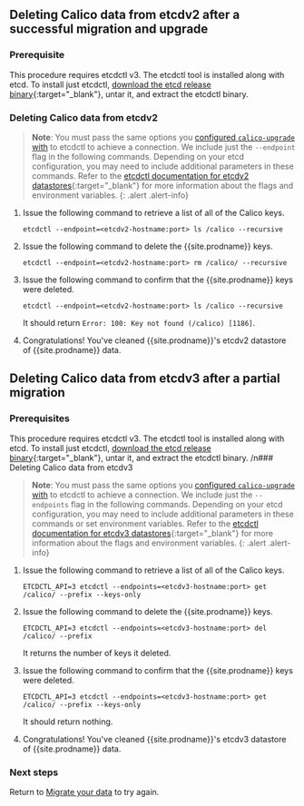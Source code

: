 ## Deleting Calico data from etcdv2 after a successful migration and upgrade

### Prerequisite

This procedure requires etcdctl v3. The etcdctl tool is installed along with etcd. To install just etcdctl, [download the etcd release binary](https://github.com/coreos/etcd/releases){:target="_blank"}, untar it, and extract the etcdctl binary.
  
### Deleting Calico data from etcdv2

> **Note**: You must pass the same options you 
> [configured `calico-upgrade` with](./setup#configuring-calico-upgrade-to-connect-to-the-etcdv2-datastore) 
> to etcdctl to achieve a connection. We include just the `--endpoint` flag in the
> following commands. Depending on your etcd configuration, you may need to include
> additional parameters in these commands. Refer to the 
> [etcdctl documentation for etcdv2 datastores](https://github.com/coreos/etcd/blob/master/etcdctl/READMEv2.md){:target="_blank"}
> for more information about the flags and environment variables.
{: .alert .alert-info}

1. Issue the following command to retrieve a list of all of the Calico keys.
   
   ```
   etcdctl --endpoint=<etcdv2-hostname:port> ls /calico --recursive
   ```
   
1. Issue the following command to delete the {{site.prodname}} keys.
   
   ```
   etcdctl --endpoint=<etcdv2-hostname:port> rm /calico/ --recursive 
   ```
   
1. Issue the following command to confirm that the {{site.prodname}} keys were deleted.
   
   ```
   etcdctl --endpoint=<etcdv2-hostname:port> ls /calico --recursive
   ```
   
   It should return `Error: 100: Key not found (/calico) [1186]`.
   
1. Congratulations! You've cleaned {{site.prodname}}'s etcdv2 datastore of {{site.prodname}}
   data. 

## Deleting Calico data from etcdv3 after a partial migration

### Prerequisites

This procedure requires etcdctl v3. The etcdctl tool is installed along with etcd. To install just etcdctl, [download the etcd release binary](https://github.com/coreos/etcd/releases){:target="_blank"}, untar it, and extract the etcdctl binary.
/n### Deleting Calico data from etcdv3

> **Note**: You must pass the same options you 
> [configured `calico-upgrade` with](./setup#configuring-calico-upgrade-to-connect-to-the-etcdv3-cluster) 
> to etcdctl to achieve a connection. We include just the `--endpoints` flag in the
> following commands. Depending on your etcd configuration, you may need to include
> additional parameters in these commands or set environment variables. Refer to the 
> [etcdctl documentation for etcdv3 datastores](https://github.com/coreos/etcd/blob/master/etcdctl/README.md){:target="_blank"} 
> for more information about the flags and environment variables.
{: .alert .alert-info}

1. Issue the following command to retrieve a list of all of the Calico keys.
   
   ```
   ETCDCTL_API=3 etcdctl --endpoints=<etcdv3-hostname:port> get /calico/ --prefix --keys-only
   ```
   
1. Issue the following command to delete the {{site.prodname}} keys.
   
   ```
   ETCDCTL_API=3 etcdctl --endpoints=<etcdv3-hostname:port> del /calico/ --prefix 
   ```
   
   It returns the number of keys it deleted.
   
1. Issue the following command to confirm that the {{site.prodname}} keys were deleted.
   
   ```
   ETCDCTL_API=3 etcdctl --endpoints=<etcdv3-hostname:port> get /calico/ --prefix --keys-only
   ```
   
   It should return nothing.
   
1. Congratulations! You've cleaned {{site.prodname}}'s etcdv3 datastore of {{site.prodname}}
   data. 
   
### Next steps

Return to [Migrate your data](./migrate)
to try again.
